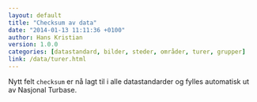 ```yaml
---
layout: default
title: "Checksum av data"
date: "2014-01-13 11:11:36 +0100"
author: Hans Kristian
version: 1.0.0
categories: [datastandard, bilder, steder, områder, turer, grupper]
link: /data/turer.html
---
```


Nytt felt `checksum` er nå lagt til i alle datastandarder og fylles automatisk
ut av Nasjonal Turbase.

